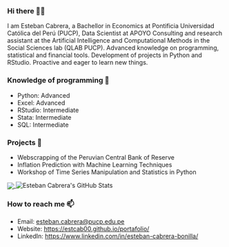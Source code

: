 ### Hi there 👋😄

I am Esteban Cabrera, a Bachellor in Economics at Pontificia Universidad Católica del Perú (PUCP), Data Scientist at APOYO Consulting and research assistant at the Artificial Intelligence and Computational Methods in the Social Sciences lab (QLAB PUCP). Advanced knowledge on programming, statistical and financial tools. Development of projects in Python and RStudio. Proactive and eager to learn new things.

### Knowledge of programming 🔭
- Python: Advanced
- Excel: Advanced
- RStudio: Intermediate
- Stata: Intermediate
- SQL: Intermediate

### Projects 🌱 
- Webscrapping of the Peruvian Central Bank of Reserve
- Inflation Prediction with Machine Learning Techniques
- Workshop of Time Series Manipulation and Statistics in Python

<a href="https://github.com/estcab00">
  <img align="center" src="https://github-readme-stats.vercel.app/api/top-langs/?username=estcab00&size_weight=0.2&count_weight=0.8&theme=radical&layout=compact&langs_count=6" />
</a>

<img src="https://github-readme-stats.vercel.app/api?username=estcab00&&show_icons=true&theme=radical&hide=issues,contribs&line_height=27&v=5" alt="Esteban Cabrera's GitHub Stats" />

### How to reach me 📫
- Email: esteban.cabrera@pucp.edu.pe
- Website: https://estcab00.github.io/portafolio/
- LinkedIn: https://www.linkedin.com/in/esteban-cabrera-bonilla/

